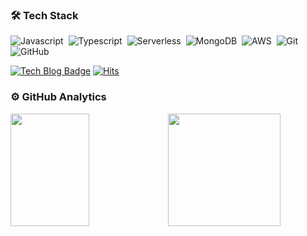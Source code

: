 ### 🛠 Tech Stack
![Javascript](https://img.shields.io/badge/-Javascript-05122A?style=flat&logo=Javascript&logoColor=#3178C6)&nbsp;
![Typescript](https://img.shields.io/badge/-Typescript-05122A?style=flat&logo=Typescript&logoColor=#3178C6)&nbsp;
![Serverless](https://img.shields.io/badge/-Serverless-05122A?style=flat&logo=Serverless&logoColor=#7B42BC)&nbsp;
![MongoDB](https://img.shields.io/badge/MongoDB-05122A?style=flat&logo=mongodb&logoColor=#47A248)&nbsp;
![AWS](https://img.shields.io/badge/Amazon_AWS-05122A?style=flat&logo=amazon-aws&logoColor=#232F3E)&nbsp;
![Git](https://img.shields.io/badge/-Git-05122A?style=flat&logo=git)&nbsp;
![GitHub](https://img.shields.io/badge/-GitHub-05122A?style=flat&logo=github)&nbsp;

[![Tech Blog Badge](http://img.shields.io/badge/-Tech%20blog-yellow?style=flat-square&logo=github&link=https://sy1009.tistory.com/)](https://sy1009.tistory.com/) [![Hits](https://hits.seeyoufarm.com/api/count/incr/badge.svg?url=https%3A%2F%2Fgithub.com%2FKIMSANGYEOB%2Fhit-counter&count_bg=%2379C83D&title_bg=%23555555&icon=&icon_color=%23E7E7E7&title=hits&edge_flat=false)](https://hits.seeyoufarm.com)

### ⚙️ GitHub Analytics

<a href="https://github.com/KIMSANGYEOB">
  <img style="float: left" width="50%" height="180em" src="https://github-readme-stats-eight-theta.vercel.app/api?username=KIMSANGYEOB&show_icons=true&theme=algolia&include_all_commits=true&count_private=true"/>
  <img height="180em" src="https://github-readme-stats-eight-theta.vercel.app/api/top-langs/?username=KIMSANGYEOB&layout=compact&langs_count=8&theme=algolia"/>
</a>
